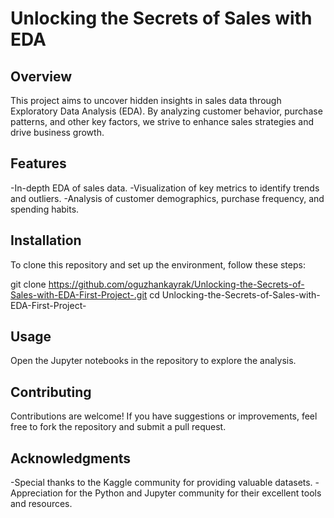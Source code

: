 # Unlocking the Secrets of Sales with EDA 

## Overview

This project aims to uncover hidden insights in sales data through Exploratory Data Analysis (EDA). By analyzing customer behavior, purchase patterns, and other key factors, we strive to enhance sales strategies and drive business growth.

## Features

-In-depth EDA of sales data.
-Visualization of key metrics to identify trends and outliers.
-Analysis of customer demographics, purchase frequency, and spending habits.

## Installation
To clone this repository and set up the environment, follow these steps:

git clone https://github.com/oguzhankayrak/Unlocking-the-Secrets-of-Sales-with-EDA-First-Project-.git
cd Unlocking-the-Secrets-of-Sales-with-EDA-First-Project-

## Usage

Open the Jupyter notebooks in the repository to explore the analysis.

## Contributing

Contributions are welcome! If you have suggestions or improvements, feel free to fork the repository and submit a pull request.

## Acknowledgments

-Special thanks to the Kaggle community for providing valuable datasets.
-Appreciation for the Python and Jupyter community for their excellent tools and resources.
